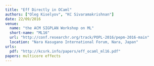 ```yaml
---
title: "Eff Directly in OCaml"
authors: ["Oleg Kiselyov", "KC Sivaramakrishnan"]
date: 22/09/2016
venue:
  name: "the ACM SIGPLAN Workshop on ML"
  short-name: "ML16"
  url: "http://conf.researchr.org/track/POPL-2016/pepm-2016-main"
  location: "Nara Kasugano International Forum, Nara, Japan"
urls:
  pdf: "http://kcsrk.info/papers/eff_ocaml_ml16.pdf"
papers: multicore effects
---
```

